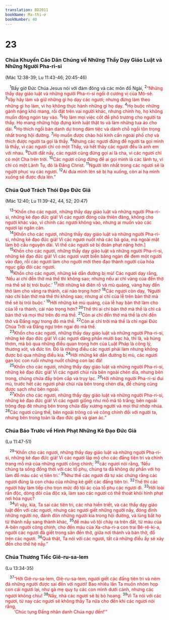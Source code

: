 ```yaml
---
translation: BD2011
bookName: Ma-thi-ơ 
bookNumber: 40
---
```


<div class="title"><h1>23</h1><h3>Chúa Khuyến Cáo Dân Chúng về Những Thầy Dạy Giáo Luật và Những Người Pha-ri-si</h3><p>(Mác 12:38-39; Lu 11:43-46; 20:45-46)</p></div>
<span class="verse mat_23_1"> <sup>1</sup>Bấy giờ Ðức Chúa Jesus nói với đám đông và các môn đồ Ngài, </span>
<span class="verse mat_23_2"><sup>2</sup><font color="red">“Những thầy dạy giáo luật và những người Pha-ri-si ngồi ở cương vị của Mô-sê. </font></span>
<span class="verse mat_23_3"><sup>3</sup><font color="red">Vậy hãy làm và giữ những gì họ dạy các ngươi; nhưng đừng làm theo những gì họ làm, vì họ không thực hành những gì họ dạy. </font></span>
<span class="verse mat_23_4"><sup>4</sup><font color="red">Họ buộc những gánh nặng khó mang, rồi đặt trên vai người khác, nhưng chính họ, họ không muốn động ngón tay vào. </font></span>
<span class="verse mat_23_5"><sup>5</sup><font color="red">Họ làm mọi việc cốt để phô trương cho người ta thấy. Họ mang những hộp đựng kinh luật thật to và làm những tua áo cho dài. </font></span>
<span class="verse mat_23_6"><sup>6</sup><font color="red">Họ thích ngồi bàn danh dự trong đám tiệc và dành chỗ ngồi tôn trọng nhất trong hội đường. </font></span>
<span class="verse mat_23_7"><sup>7</sup><font color="red">Họ muốn được chào hỏi kính cẩn ngoài phố chợ và thích được người ta gọi là thầy. </font></span>
<span class="verse mat_23_8"><sup>8</sup><font color="red">Nhưng các ngươi đừng để người ta gọi mình là thầy, vì các ngươi chỉ có một Thầy, và hết thảy các ngươi đều là anh em với nhau. </font></span>
<span class="verse mat_23_9"><sup>9</sup><font color="red">Dưới đất nầy, các ngươi cũng đừng gọi ai là cha, vì các ngươi chỉ có một Cha trên trời. </font></span>
<span class="verse mat_23_10"><sup>10</sup><font color="red">Các ngươi cũng đừng để ai gọi mình là các lãnh tụ, vì chỉ có một Lãnh Tụ, đó là Ðấng Christ. </font></span>
<span class="verse mat_23_11"><sup>11</sup><font color="red">Người lớn nhất trong các ngươi sẽ là người phục vụ các ngươi. </font></span>
<span class="verse mat_23_12"><sup>12</sup><font color="red">Ai đưa mình lên sẽ bị hạ xuống, còn ai hạ mình xuống sẽ được đưa lên.”</font><br/></span>
<div class="title"><h3>Chúa Quở Trách Thói Ðạo Ðức Giả</h3><p>(Mác 12:40; Lu 11:39-42, 44, 52; 20:47)</p></div>
<span class="verse mat_23_13"> <sup>13</sup><font color="red">“Khốn cho các ngươi, những thầy dạy giáo luật và những người Pha-ri-si, những kẻ đạo đức giả! Vì các ngươi đóng cửa thiên đàng, không cho người khác vào, vì chính các ngươi không vào, nhưng ai muốn vào các ngươi lại ngăn cản.</font><br/></span>
<span class="verse mat_23_14"> <sup>14</sup><font color="red">[Khốn cho các ngươi, những thầy dạy giáo luật và những người Pha-ri-si, những kẻ đạo đức giả! Vì các ngươi nuốt nhà các bà góa, mà ngoài mặt làm bộ cầu nguyện dài. Vì thế các ngươi sẽ bị đoán phạt nặng hơn.] </font><br/></span>
<span class="verse mat_23_15"> <sup>15</sup><font color="red">Khốn cho các ngươi, những thầy dạy giáo luật và những người Pha-ri-si, những kẻ đạo đức giả! Vì các ngươi vượt biển băng ngàn để đem một người vào đạo, rồi các ngươi làm cho người mới theo đạo thành người của hỏa ngục gấp đôi các ngươi.</font><br/></span>
<span class="verse mat_23_16"> <sup>16</sup><font color="red">Khốn cho các ngươi, những kẻ dẫn đường bị mù! Các ngươi dạy rằng, ‘Nếu ai chỉ đền thờ mà thề thì không sao; nhưng nếu ai chỉ vàng của đền thờ mà thề sẽ bị trói buộc.’ </font></span>
<span class="verse mat_23_17"><sup>17</sup><font color="red">Hỡi những kẻ điên rồ và mù quáng, vàng hay đền thờ làm cho vàng ra thánh, cái nào trọng hơn? </font></span>
<span class="verse mat_23_18"><sup>18</sup><font color="red">Các ngươi còn dạy, ‘Người nào chỉ bàn thờ mà thề thì không sao; nhưng ai chỉ của lễ trên bàn thờ mà thề sẽ bị trói buộc.’ </font></span>
<span class="verse mat_23_19"><sup>19</sup><font color="red">Hỡi những kẻ mù quáng, của lễ hay bàn thờ làm cho của lễ ra thánh, cái nào trọng hơn? </font></span>
<span class="verse mat_23_20"><sup>20</sup><font color="red">Thế thì ai chỉ bàn thờ mà thề là chỉ cả bàn thờ và mọi thứ trên đó mà thề. </font></span>
<span class="verse mat_23_21"><sup>21</sup><font color="red">Còn ai chỉ đền thờ mà thề là chỉ đền thờ và Ðấng ngự trong đó mà thề. </font></span>
<span class="verse mat_23_22"><sup>22</sup><font color="red">Còn ai chỉ trời mà thề là chỉ ngai Ðức Chúa Trời và Ðấng ngự trên ngai đó mà thề.</font><br/></span>
<span class="verse mat_23_23"> <sup>23</sup><font color="red">Khốn cho các ngươi, những thầy dạy giáo luật và những người Pha-ri-si, những kẻ đạo đức giả! Vì các ngươi dâng phần mười bạc hà, thì là, và húng thơm, mà bỏ qua những điều quan trọng hơn của Luật Pháp là công lý, thương xót, và đức tin. Ðó là những điều các ngươi phải làm nhưng không được bỏ qua những điều kia. </font></span>
<span class="verse mat_23_24"><sup>24</sup><font color="red">Hỡi những kẻ dẫn đường bị mù, các ngươi gạn lọc con ruồi nhưng nuốt chửng con lạc đà!</font><br/></span>
<span class="verse mat_23_25"> <sup>25</sup><font color="red">Khốn cho các ngươi, những thầy dạy giáo luật và những người Pha-ri-si, những kẻ đạo đức giả! Vì các ngươi chùi rửa bên ngoài chén dĩa, nhưng bên trong, chúng chứa đầy trộm cắp và trụy lạc. </font></span>
<span class="verse mat_23_26"><sup>26</sup><font color="red">Hỡi những người Pha-ri-si đui mù, trước hết các ngươi phải chùi rửa bên trong chén dĩa, để chúng cũng được sạch như bên ngoài.</font><br/></span>
<span class="verse mat_23_27"> <sup>27</sup><font color="red">Khốn cho các ngươi, những thầy dạy giáo luật và những người Pha-ri-si, những kẻ đạo đức giả! Vì các ngươi giống như mồ mả tô trắng; bên ngoài trông đẹp đẽ nhưng bên trong chứa đầy xương người và mọi thứ nhớp nhúa. </font></span>
<span class="verse mat_23_28"><sup>28</sup><font color="red">Các ngươi cũng thế, bên ngoài trông có vẻ công chính đối với người ta, nhưng bên trong toàn là đạo đức giả và gian ác.”</font><br/></span>
<div class="title"><h3>Chúa Báo Trước về Hình Phạt Những Kẻ Ðạo Ðức Giả</h3><p>(Lu 11:47-51)</p></div>
<span class="verse mat_23_29"> <sup>29</sup><font color="red">“Khốn cho các ngươi, những thầy dạy giáo luật và những người Pha-ri-si, những kẻ đạo đức giả! Vì các ngươi lập mộ cho các đấng tiên tri và chỉnh trang mồ mả của những người công chính; </font></span>
<span class="verse mat_23_30"><sup>30</sup><font color="red">các ngươi nói rằng, ‘Nếu chúng ta sống đồng thời với các tổ phụ, chúng ta đã không dự phần với họ làm đổ máu các vị tiên tri.’ </font></span>
<span class="verse mat_23_31"><sup>31</sup><font color="red">Như thế các ngươi đã tự xác chứng rằng các ngươi đúng là con cháu của những kẻ giết các đấng tiên tri. </font></span>
<span class="verse mat_23_32"><sup>32</sup><font color="red">Thế thì các ngươi hãy làm tiếp cho trọn mức độ tội ác của tổ phụ các ngươi đi. </font></span>
<span class="verse mat_23_33"><sup>33</sup><font color="red">Hỡi loài rắn độc, dòng dõi của độc xà, làm sao các ngươi có thể thoát khỏi hình phạt nơi hỏa ngục?</font><br/></span>
<span class="verse mat_23_34"> <sup>34</sup><font color="red">Vì vậy, kìa, Ta sai các tiên tri, các nhà hiền triết, và các thầy dạy giáo luật đến với các ngươi, nhưng các ngươi giết những người nầy, đóng đinh những người nọ, đánh đòn những người kia trong hội đường, và lùng bắt họ từ thành nầy sang thành khác, </font></span>
<span class="verse mat_23_35"><sup>35</sup><font color="red">để máu vô tội chảy ra trên đất, từ máu của A-bên người công chính, cho đến máu của Xa-cha-ri-a con trai Bê-rê-ki-a, người các ngươi đã giết trong sân đền thờ, giữa nơi thánh và bàn thờ, đổ trên các ngươi. </font></span>
<span class="verse mat_23_36"><sup>36</sup><font color="red">Quả thật, Ta nói với các ngươi, tất cả những điều ấy sẽ xảy đến cho thế hệ nầy.”</font><br/></span>
<div class="title"><h3>Chúa Thương Tiếc Giê-ru-sa-lem</h3><p>(Lu 13:34-35)</p></div>
<span class="verse mat_23_37"> <sup>37</sup><font color="red">“Hỡi Giê-ru-sa-lem, Giê-ru-sa-lem, ngươi giết các đấng tiên tri và ném đá những người được sai đến với ngươi! Bao nhiêu lần Ta muốn nhóm họp con cái ngươi lại, như gà mẹ quy tụ các con mình dưới cánh, nhưng các ngươi không chịu! </font></span>
<span class="verse mat_23_38"><sup>38</sup><font color="red">Nầy, nhà các ngươi sẽ bị bỏ hoang. </font></span>
<span class="verse mat_23_39"><sup>39</sup><font color="red">Vì Ta nói với các ngươi, từ nay các ngươi sẽ không thấy Ta nữa cho đến khi các ngươi nói rằng,</font><br/>  <font color="red">‘Chúc tụng Ðấng nhân danh Chúa ngự đến!’” </font><br/></span>
